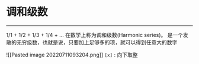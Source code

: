 # 调和级数

---

1/1 + 1/2 + 1/3 + 1/4 + ... 在数学上称为调和级数(Harmonic series)。
是一个发散的无穷级数，也就是说，只要加上足够多的项，就可以得到任意大的数字

![[Pasted image 20220711093204.png]]
`[x]` : 向下取整

